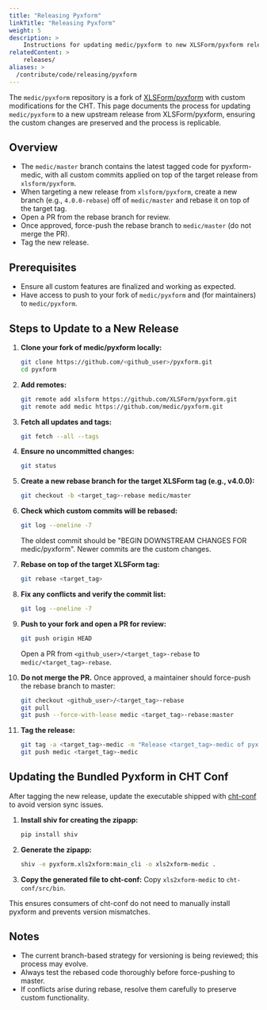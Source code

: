```yaml
---
title: "Releasing Pyxform"
linkTitle: "Releasing Pyxform"
weight: 5
description: >
    Instructions for updating medic/pyxform to new XLSForm/pyxform releases
relatedContent: >
    releases/
aliases: >
  /contribute/code/releasing/pyxform
---
```


The `medic/pyxform` repository is a fork of [XLSForm/pyxform](https://github.com/XLSForm/pyxform) with custom modifications for the CHT. This page documents the process for updating `medic/pyxform` to a new upstream release from XLSForm/pyxform, ensuring the custom changes are preserved and the process is replicable.

## Overview

- The `medic/master` branch contains the latest tagged code for pyxform-medic, with all custom commits applied on top of the target release from `xlsform/pyxform`.
- When targeting a new release from `xlsform/pyxform`, create a new branch (e.g., `4.0.0-rebase`) off of `medic/master` and rebase it on top of the target tag.
- Open a PR from the rebase branch for review.
- Once approved, force-push the rebase branch to `medic/master` (do not merge the PR).
- Tag the new release.

## Prerequisites

- Ensure all custom features are finalized and working as expected.
- Have access to push to your fork of `medic/pyxform` and (for maintainers) to `medic/pyxform`.

## Steps to Update to a New Release

1. **Clone your fork of medic/pyxform locally:**
   ```bash
   git clone https://github.com/<github_user>/pyxform.git
   cd pyxform
   ```

2. **Add remotes:**
   ```bash
   git remote add xlsform https://github.com/XLSForm/pyxform.git
   git remote add medic https://github.com/medic/pyxform.git
   ```

3. **Fetch all updates and tags:**
   ```bash
   git fetch --all --tags
   ```

4. **Ensure no uncommitted changes:**
   ```bash
   git status
   ```

5. **Create a new rebase branch for the target XLSForm tag (e.g., v4.0.0):**
   ```bash
   git checkout -b <target_tag>-rebase medic/master
   ```

6. **Check which custom commits will be rebased:**
   ```bash
   git log --oneline -7
   ```
   The oldest commit should be "BEGIN DOWNSTREAM CHANGES FOR medic/pyxform". Newer commits are the custom changes.

7. **Rebase on top of the target XLSForm tag:**
   ```bash
   git rebase <target_tag>
   ```

8. **Fix any conflicts and verify the commit list:**
   ```bash
   git log --oneline -7
   ```

9. **Push to your fork and open a PR for review:**
   ```bash
   git push origin HEAD
   ```
   Open a PR from `<github_user>/<target_tag>-rebase` to `medic/<target_tag>-rebase`.

10. **Do not merge the PR.** Once approved, a maintainer should force-push the rebase branch to master:
    ```bash
    git checkout <github_user>/<target_tag>-rebase
    git pull
    git push --force-with-lease medic <target_tag>-rebase:master
    ```

11. **Tag the release:**
    ```bash
    git tag -a <target_tag>-medic -m "Release <target_tag>-medic of pyxform-medic"
    git push medic <target_tag>-medic
    ```

## Updating the Bundled Pyxform in CHT Conf

After tagging the new release, update the executable shipped with [cht-conf](https://github.com/medic/cht-conf) to avoid version sync issues.

1. **Install shiv for creating the zipapp:**
   ```bash
   pip install shiv
   ```

2. **Generate the zipapp:**
   ```bash
   shiv -e pyxform.xls2xform:main_cli -o xls2xform-medic .
   ```

3. **Copy the generated file to cht-conf:**
   Copy `xls2xform-medic` to `cht-conf/src/bin`.

This ensures consumers of cht-conf do not need to manually install pyxform and prevents version mismatches.

## Notes

- The current branch-based strategy for versioning is being reviewed; this process may evolve.
- Always test the rebased code thoroughly before force-pushing to master.
- If conflicts arise during rebase, resolve them carefully to preserve custom functionality.
